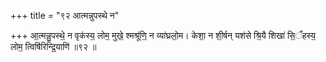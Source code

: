 +++
title = "९२ आत्मन्नुपस्थे न"

+++
आ॒त्मन्नु॒पस्थे॒ न वृक॑स्य॒ लोम॒ मुखे॒ श्मश्रू॑णि॒ न व्या॑घ्रलो॒म। केशा॒ न शी॒र्षन् यश॑से श्रि॒यै शिखा॑ सि॒ँहस्य॒ लोम॒ त्विषि॑रिन्द्रि॒याणि॑ ॥९२ ॥